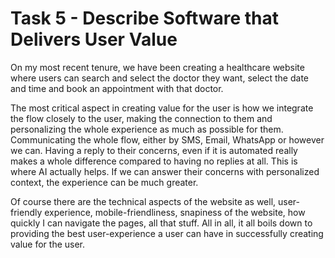 # Task 5 - Describe Software that Delivers User Value

On my most recent tenure, we have been creating a healthcare website where users can search and select the doctor they want, select the date and time and book an appointment with that doctor. 

The most critical aspect in creating value for the user is how we integrate the flow closely to the user, making the connection to them and personalizing the whole experience as much as possible for them. Communicating the whole flow, either by SMS, Email, WhatsApp or however we can. Having a reply to their concerns, even if it is automated really makes a whole difference compared to having no replies at all. This is where AI actually helps. If we can answer their concerns with personalized context, the experience can be much greater.

Of course there are the technical aspects of the website as well, user-friendly experience, mobile-friendliness, snapiness of the website, how quickly I can navigate the pages, all that stuff. All in all, it all boils down to providing the best user-experience a user can have in successfully creating value for the user.